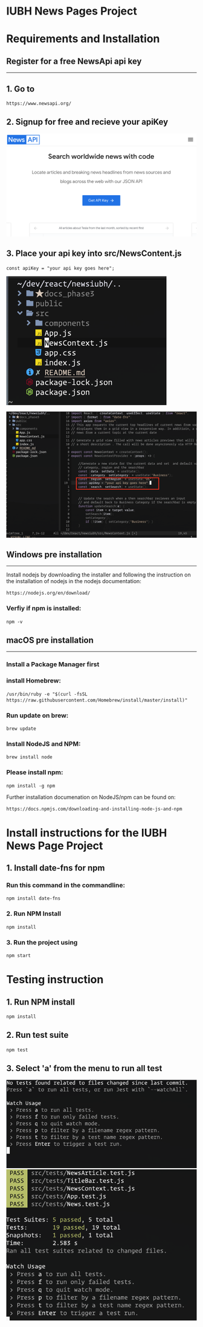 # IUBH News Pages Project 

# Requirements and Installation


## Register for a free NewsApi api key
---
## 1. Go to 
    
    https://www.newsapi.org/

## 2.  Signup for free and recieve your apiKey

![Sign up for api key at newsapi.org](https://github.com/hirokoclanger/iubh-news-page-project/blob/4637411e64eaedd238e72f69bfd055d1e1e9cfa3/docs_phase3/Signup.png)

## 3. Place your api key into src/NewsContent.js
    
    const apiKey = "your api key goes here";

![Navigate to src directory](https://github.com/hirokoclanger/iubh-news-page-project/blob/145362880a470dea191e491fbf2ca7456d70ee05/docs_phase3/Navigatetosrc.png)    

![Place Api key into NewsContent.js and save the file](https://github.com/hirokoclanger/iubh-news-page-project/blob/145362880a470dea191e491fbf2ca7456d70ee05/docs_phase3/PlaceApiKey.png)

## Windows pre installation 
---
Install nodejs by downloading the installer and following the instruction on the installation of nodejs in the nodejs documentation:
    
    https://nodejs.org/en/download/

### Verfiy if npm is installed:
  
    npm -v

## macOS pre installation
---
### Install a Package Manager first


### install Homebrew:
    /usr/bin/ruby -e "$(curl -fsSL https://raw.githubusercontent.com/Homebrew/install/master/install)"


### Run update on brew:
    brew update

### Install NodeJS and NPM:
    brew install node

### Please install npm:
    npm install -g npm

Further installation documenation on NodeJS/npm can be found on:
    
    https://docs.npmjs.com/downloading-and-installing-node-js-and-npm


# Install instructions for the IUBH News Page Project

## 1. Install date-fns for npm

### Run this command in the commandline:
    npm install date-fns

### 2. Run NPM Install
    npm install

### 3. Run the project using 
    npm start

# Testing instruction

## 1. Run NPM install 
    npm install

## 2. Run test suite
    npm test

## 3. Select 'a' from the menu to run all test 

![Select "a" to run all test](https://github.com/hirokoclanger/iubh-news-page-project/blob/784e20a9d7b92ccdd6a7fb796a7bd73fa3c6fed8/docs_phase3/Selecttest.png)
![Finished tests](https://github.com/hirokoclanger/iubh-news-page-project/blob/ed75a7aa54b5b26eaad65fd4daa714b85817be88/docs_phase3/tests.png)
